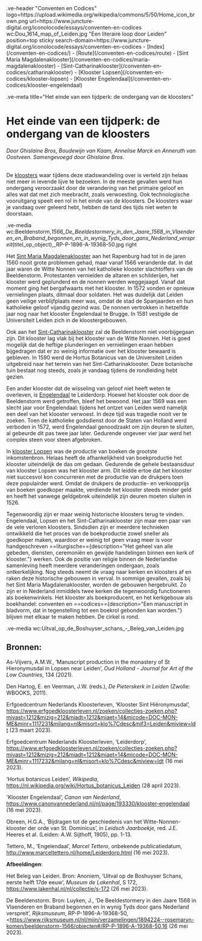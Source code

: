 <link rel="stylesheet" href="https://fonts.googleapis.com/css?family=Trirong">
<style>
    @import url('https://fonts.googleapis.com/css2?family=Cardo&family=Caudex&family=Marck+Script&display=swap');
    #juncture ve-header {font-family: 'Caudex'}
    #juncture h1 {font-family: 'Caudex'}
    #juncture h2 {font-family: 'Caudex'}
    #juncture h3 {font-family: 'Caudex'}
    #juncture a:link { color: brown; text-decoration: underline; }
</style>
.ve-header "Conventen en Codices" logo=https://upload.wikimedia.org/wikipedia/commons/5/50/Home_icon_brown.png url=https://www.juncture-digital.org/iconolocode/essays/conventen-en-codices wc:Dou_1614_map_of_Leiden.jpg "Een literaire loop door Leiden" position=top sticky search-domain=https://www.juncture-digital.org/iconolocode/essays/conventen-en-codices 
    - [Index](/conventen-en-codices/)
    - [Route](/conventen-en-codices/route)
    - [Sint Maria Magdalenaklooster](/conventen-en-codices/maria-magdalenaklooster)
    - [Sint-Catharinaklooster](/conventen-en-codices/catharinaklooster)
    - [Klooster Lopsen](/conventen-en-codices/klooster-lopsen)
    - [Klooster Engelendaal](/conventen-en-codices/klooster-engelendaal)

.ve-meta title="Het einde van een tijdperk: de ondergang van de kloosters"
# Het einde van een tijdperk: de ondergang van de kloosters 
*Door Ghislaine Bros, Boudewijn van Kaam, Annelise Marck en Anneruth van Oostveen. Samengevoegd door Ghislaine Bros.*
<br><br>

De [kloosters](https://www.juncture-digital.org/iconolocode/essays/conventen-en-codices/kloosters-middeleeuwen) waar tijdens deze stadswandeling over is verteld zijn helaas niet meer in levende lijve te bezoeken. In de meeste gevallen werd hun ondergang veroorzaakt door de verandering van het primaire geloof en alles wat dat met zich meebracht, zoals verwoesting. Ook technologische vooruitgang speelt een rol in het einde van de kloosters. De kloosters waar je vandaag over geleerd hebt, hebben de tand des tijds niet weten te doorstaan.

.ve-media wc:Beeldenstorm,_1566_De_Beeldestormery_in_den_Jaare_1568_in_Vlaenderen_en_Braband_begonnen_en_in_wynig_Tyds_door_gans_Nederland_verspreit_(titel_op_object),_RP-P-1896-A-19368-50.jpg right

Het [Sint Maria Magdalenaklooster](https://www.juncture-digital.org/iconolocode/essays/conventen-en-codices/maria-magdalenaklooster) aan het Rapenburg had tot in de jaren 1560 nooit grote problemen gehad, maar vanaf 1566 veranderde dat. In dat jaar waren de Witte Nonnen van het katholieke klooster slachtoffers van de Beeldenstorm. Protestanten vernielden de altaren en schilderijen, het klooster werd geplunderd en de nonnen werden weggejaagd. Vanaf dat moment ging het bergafwaarts met het klooster. In 1572 vonden er opnieuw vernielingen plaats, ditmaal door soldaten. Het was duidelijk dat Leiden geen veilige verblijfplaats meer was, omdat de stad de Spanjaarden en hun katholieke geloof vijandig gezind was. De nonnen vertrokken in hetzelfde jaar nog naar het klooster Engelendaal te Brugge. In 1581 vestigde de Universiteit Leiden zich in de kloostergebouwen.

Ook aan het [Sint-Catharinaklooster](https://www.juncture-digital.org/iconolocode/essays/conventen-en-codices/catharinaklooster) zal de Beeldenstorm niet voorbijgegaan zijn. Dit klooster lag vlak bij het klooster van de Witte Nonnen. Het is goed mogelijk dat de heftige plunderingen en vernielingen eraan hebben bijgedragen dat er zo weinig informatie over het klooster bewaard is gebleven. In 1590 werd de Hortus Botanicus van de Universiteit Leiden uitgebreid naar het terrein van het Sint-Catharinaklooster. Deze botanische tuin bestaat nog steeds, zoals je vandaag tijdens de rondleiding hebt gezien. 
	
Een ander klooster dat de wisseling van geloof niet heeft weten te overleven, is [Engelendaal](https://www.juncture-digital.org/iconolocode/essays/conventen-en-codices/klooster-engelendaal) te Leiderdorp. Hoewel het klooster ook door de Beeldenstorm werd getroffen, bleef het bewoond. Het jaar 1569 was een slecht jaar voor Engelendaal: tijdens het ontzet van Leiden werd namelijk een deel van het klooster verwoest. In deze tijd was tragedie nooit ver te zoeken. Toen de katholieke godsdienst door de Staten van Holland werd verboden in 1572, werd Engelendaal genoodzaakt om zijn deuren te sluiten, al gebeurde dit pas twee jaar later. Gedurende ongeveer vier jaar werd het complex steen voor steen afgebroken.

In [klooster Lopsen](https://www.juncture-digital.org/iconolocode/essays/conventen-en-codices/klooster-lopsen) was de productie van boeken de grootste inkomstenbron. Helaas heeft de afhankelijkheid van boekproductie het klooster uiteindelijk de das om gedaan. Gedurende de gehele bestaansduur van klooster Lopsen was het klooster arm. Dit leidde ertoe dat het klooster niet succesvol kon concurreren met de productie van de drukpers toen deze populairder werd. Omdat de drukpers de productie- en verkoopprijs van boeken goedkoper maakte, verdiende het klooster steeds minder geld en heeft het vanwege geldgebrek uiteindelijk zijn deuren moeten sluiten in 1526.

Tegenwoordig zijn er maar weinig historische kloosters terug te vinden. Engelendaal, Lopsen en het Sint-Catharinaklooster zijn maar een paar van de vele verloren kloosters. Sindsdien zijn er meerdere technieken ontwikkeld die het proces van de boekproductie zowel sneller als goedkoper maken, waardoor er weinig tot geen vraag meer is voor handgeschreven ==liturgische=={description="Het geheel van alle gebeden, diensten, ceremoniën en gewijde handelingen binnen een kerk of klooster."} werken. Ook de positie van religie binnen de Nederlandse samenleving heeft meerdere veranderingen ondergaan, zoals ontkerkelijking. Nog steeds neemt de vraag naar kerken en kloosters af en raken deze historische gebouwen in verval. In sommige gevallen, zoals bij het Sint Maria Magdalenaklooster, worden de gebouwen hergebruikt. Zo zijn er in Nederland inmiddels twee kerken die tegenwoordig functioneren als boekenwinkels. Het klooster als boekproducent, en het kerkgebouw als boekhandel: conventen en ==codices=={description="Een manuscript in bladvorm, dat in tegenstelling tot een boekrol gebonden kan worden."} blijven met elkaar te maken hebben. De cirkel is rond. 

.ve-media wc:Uitval_op_de_Boshuyser_schans_-_Beleg_van_Leiden.jpg

## Bronnen:
As-Vijvers, A.M.W., ‘Manuscript production in the monastery of St Hieronymusdal in Lopsen near Leiden’, *Oud Holland - Journal for Art of the Low Countries*, 134 (2021).

Den Hartog, E. en Veerman, J.W. (reds.), *De Pieterskerk in Leiden* (Zwolle: WBOOKS, 2011).

Erfgoedcentrum Nederlands Kloosterleven, ‘Klooster Sint Hiëronymusdal’, <https://www.erfgoedkloosterleven.nl/zoeken/collecties-zoeken.php?mivast=1212&mizig=212&miadt=1212&miaet=14&micode=DOC-MON-ME&minr=1117231&milang=nl&misort=klo%7Cdesc&mif3=Leiden&miview=ldt> (23 maart 2023).

Erfgoedcentrum Nederlands Kloosterleven, ‘Leiderdorp’,
<https://www.erfgoedkloosterleven.nl/zoeken/collecties-zoeken.php?mivast=1212&mizig=212&miadt=1212&miaet=14&micode=DOC-MON-ME&minr=1117232&milang=nl&misort=klo%7Cdesc&miview=ldt> (16 mei 2023).

‘Hortus botanicus Leiden’, *Wikipedia*, <https://nl.wikipedia.org/wiki/Hortus_botanicus_Leiden> (28 april 2023).

'Klooster Engelendaal’, *Canon van Nederland*, <https://www.canonvannederland.nl/nl/page/193330/klooster-engelendaal> (16 mei 2023).

Obreen, H.G.A., ‘Bijdragen tot de geschiedenis van het Witte-Nonnen-klooster der orde van St. Dominicus’, in *Leidsch Jaarboekje,* red. J.E. Heeres et al. (Leiden: A.W. Sijthoff, 1905), pp. 1-13.

Tettero, M., ‘Engelendaal’, *Marcel Tettero*, onbekende publicatiedatum,
<http://www.marceltettero.nl/home/Leiderdorp.html> (16 mei 2023).

**Afbeeldingen**:

Het Beleg van Leiden. Bron: Anoniem, ‘Uitval op de Boshuyser Schans, eerste helft 17de eeuw’, *Museum de Lakenhal*, S 172, <https://www.lakenhal.nl/nl/collectie/s-172> (26 mei 2023).

De Beeldenstorm. Bron: Luyken, J., ‘De Beeldestormery in den Jaare 1568 in Vlaenderen en Braband begonnen en in wynig Tyds door gans Nederland verspreit’, *Rijksmuseum*, RP-P-1896-A-19368-50, <https://www.rijksmuseum.nl/nl/mijn/verzamelingen/1894224--rosemaryn-komen/beeldenstorm-1566/objecten#/RP-P-1896-A-19368-50,16 (26 mei 2023).

